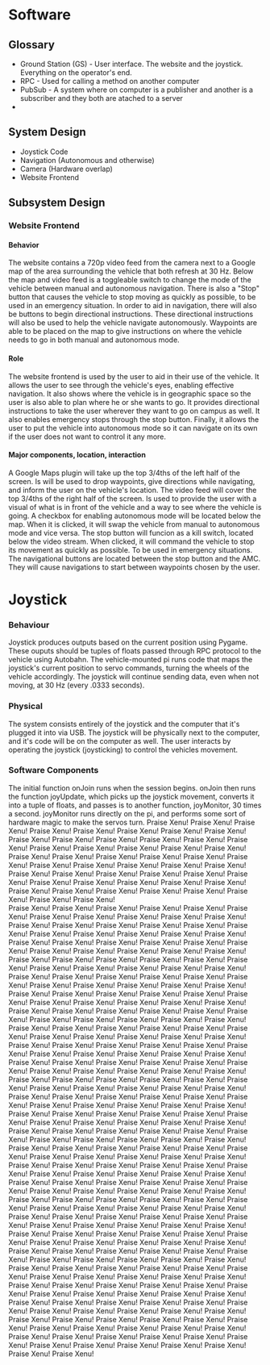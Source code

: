 # Software

## Glossary
* Ground Station (GS) - User interface. The website and the joystick. Everything on the operator's end.
* RPC - Used for calling a method on another computer
* PubSub - A system where on computer is a publisher and another is a subscriber and they both are atached to a server  
* 

## System Design
* Joystick Code
* Navigation (Autonomous and otherwise)
* Camera (Hardware overlap)
* Website Frontend







## Subsystem Design

### Website Frontend
#### Behavior
  The website contains a 720p video feed from the camera next to a Google map of the area surrounding the vehicle that both refresh at 30 Hz. Below the map and video feed is a toggleable switch to change the mode of the vehicle between manual and autonomous navigation. There is also a "Stop" button that causes the vehicle to stop moving as quickly as possible, to be used in an emergency situation. In order to aid in navigation, there will also be buttons to begin directional instructions. These directional instructions will also be used to help the vehicle navigate autonomously. Waypoints are able to be placed on the map to give instructions on where the vehicle needs to go in both manual and autonomous mode.
  
#### Role
  The website frontend is used by the user to aid in their use of the vehicle. It allows the user to see through the vehicle's eyes, enabling effective navigation. It also shows where the vehicle is in geographic space so the user is also able to plan where he or she wants to go. It provides directional instructions to take the user wherever they want to go on campus as well. It also enables emergency stops through the stop button. Finally, it allows the user to put the vehicle into autonomous mode so it can navigate on its own if the user does not want to control it any more.
  
#### Major components, location, interaction
A Google Maps plugin will take up the top 3/4ths of the left half of the screen. Is will be used to drop waypoints, give directions while navigating, and inform the user on the vehicle's location. The video feed will cover the top 3/4ths of the right half of the screen. Is used to provide the user with a visual of what is in front of the vehicle and a way to see where the vehicle is going. A checkbox for enabling autonomous mode will be located below the map. When it is clicked, it will swap the vehicle from manual to autonomous mode and vice versa. The stop button will funcion as a kill switch, located below the video stream. When clicked, it will command the vehicle to stop its movement as quickly as possible. To be used in emergency situations. The navigational buttons are located between the stop button and the AMC. They will cause navigations to start between waypoints chosen by the user.
  
# Joystick  
### Behaviour

Joystick produces outputs based on the current position using Pygame. These ouputs should be tuples of floats passed
through RPC 
protocol to the vehicle using Autobahn. The vehicle-mounted pi runs code that maps the joystick's current position to
servo commands,
turning the wheels of the vehicle accordingly. The joystick will continue sending data, even when not moving, at 30 Hz
(every .0333 seconds).

### Physical

The system consists entirely of the joystick and the computer that it's plugged it into via USB. The joystick will be
physically next to the computer, and it's code will be on the computer as well. The user interacts by operating the
joystick (joysticking) to control the vehicles movement. 

### Software Components 

The initial function onJoin runs when the session begins. onJoin then runs the function joyUpdate, which picks up the
joystick movement, converts it into a tuple of floats, and passes is to another function, joyMonitor, 30 times a
second. joyMonitor runs	directly on the pi, and performs some sort of hardware magic to make the servos turn. Praise
Xenu! 
Praise Xenu! 
Praise Xenu! 
Praise Xenu!
Praise Xenu! 
Praise Xenu! 
Praise Xenu!
Praise Xenu! 
Praise Xenu! 
Praise Xenu!
Praise Xenu! 
Praise Xenu! 
Praise Xenu!
Praise Xenu! 
Praise Xenu! 
Praise Xenu!
Praise Xenu! 
Praise Xenu! 
Praise Xenu!
Praise Xenu! 
Praise Xenu! 
Praise Xenu!
Praise Xenu! 
Praise Xenu! 
Praise Xenu!
Praise Xenu! 
Praise Xenu! 
Praise Xenu!
Praise Xenu! 
Praise Xenu! 
Praise Xenu!
Praise Xenu! 
Praise Xenu! 
Praise Xenu!
Praise Xenu! 
Praise Xenu! 
Praise Xenu!
Praise Xenu! 
Praise Xenu! 
Praise Xenu!
Praise Xenu! 
Praise Xenu! 
Praise Xenu!
Praise Xenu! 
Praise Xenu! 
Praise Xenu!
Praise Xenu! 
Praise Xenu! 
Praise Xenu!  
Praise Xenu! 
Praise Xenu! 
Praise Xenu!
Praise Xenu! 
Praise Xenu! 
Praise Xenu!
Praise Xenu! 
Praise Xenu! 
Praise Xenu!
Praise Xenu! 
Praise Xenu! 
Praise Xenu!
Praise Xenu! 
Praise Xenu! 
Praise Xenu!
Praise Xenu! 
Praise Xenu! 
Praise Xenu!
Praise Xenu! 
Praise Xenu! 
Praise Xenu!
Praise Xenu! 
Praise Xenu! 
Praise Xenu!
Praise Xenu! 
Praise Xenu! 
Praise Xenu!
Praise Xenu! 
Praise Xenu! 
Praise Xenu!
Praise Xenu! 
Praise Xenu! 
Praise Xenu!
Praise Xenu! 
Praise Xenu! 
Praise Xenu!
Praise Xenu! 
Praise Xenu! 
Praise Xenu!
Praise Xenu! 
Praise Xenu! 
Praise Xenu!
Praise Xenu! 
Praise Xenu! 
Praise Xenu!
Praise Xenu! 
Praise Xenu! 
Praise Xenu!
Praise Xenu! 
Praise Xenu! 
Praise Xenu!
Praise Xenu! 
Praise Xenu! 
Praise Xenu!
Praise Xenu! 
Praise Xenu! 
Praise Xenu!
Praise Xenu! 
Praise Xenu! 
Praise Xenu!
Praise Xenu! 
Praise Xenu! 
Praise Xenu!
Praise Xenu! 
Praise Xenu! 
Praise Xenu!
Praise Xenu! 
Praise Xenu! 
Praise Xenu!
Praise Xenu! 
Praise Xenu! 
Praise Xenu!
Praise Xenu! 
Praise Xenu! 
Praise Xenu!
Praise Xenu! 
Praise Xenu! 
Praise Xenu!
Praise Xenu! 
Praise Xenu! 
Praise Xenu!
Praise Xenu! 
Praise Xenu! 
Praise Xenu!
Praise Xenu! 
Praise Xenu! 
Praise Xenu!
Praise Xenu! 
Praise Xenu! 
Praise Xenu!
Praise Xenu! 
Praise Xenu! 
Praise Xenu!
Praise Xenu! 
Praise Xenu! 
Praise Xenu!
Praise Xenu! 
Praise Xenu! 
Praise Xenu!
Praise Xenu! 
Praise Xenu! 
Praise Xenu!
Praise Xenu! 
Praise Xenu! 
Praise Xenu!
Praise Xenu! 
Praise Xenu! 
Praise Xenu!
Praise Xenu! 
Praise Xenu! 
Praise Xenu!
Praise Xenu! 
Praise Xenu! 
Praise Xenu!
Praise Xenu! 
Praise Xenu! 
Praise Xenu!
Praise Xenu! 
Praise Xenu! 
Praise Xenu!
Praise Xenu! 
Praise Xenu! 
Praise Xenu!
Praise Xenu! 
Praise Xenu! 
Praise Xenu!
Praise Xenu! 
Praise Xenu! 
Praise Xenu!
Praise Xenu! 
Praise Xenu! 
Praise Xenu!
Praise Xenu! 
Praise Xenu! 
Praise Xenu!
Praise Xenu! 
Praise Xenu! 
Praise Xenu!
Praise Xenu! 
Praise Xenu! 
Praise Xenu!
Praise Xenu! 
Praise Xenu! 
Praise Xenu!
Praise Xenu! 
Praise Xenu! 
Praise Xenu!
Praise Xenu! 
Praise Xenu! 
Praise Xenu!
Praise Xenu! 
Praise Xenu! 
Praise Xenu!
Praise Xenu! 
Praise Xenu! 
Praise Xenu!
Praise Xenu! 
Praise Xenu! 
Praise Xenu!
Praise Xenu! 
Praise Xenu! 
Praise Xenu!
Praise Xenu! 
Praise Xenu! 
Praise Xenu!
Praise Xenu! 
Praise Xenu! 
Praise Xenu!
Praise Xenu! 
Praise Xenu! 
Praise Xenu!
Praise Xenu! 
Praise Xenu! 
Praise Xenu!
Praise Xenu! 
Praise Xenu! 
Praise Xenu!
Praise Xenu! 
Praise Xenu! 
Praise Xenu!
Praise Xenu! 
Praise Xenu! 
Praise Xenu!
Praise Xenu! 
Praise Xenu! 
Praise Xenu!
Praise Xenu! 
Praise Xenu! 
Praise Xenu!
Praise Xenu! 
Praise Xenu! 
Praise Xenu!
Praise Xenu! 
Praise Xenu! 
Praise Xenu!
Praise Xenu! 
Praise Xenu! 
Praise Xenu!
Praise Xenu! 
Praise Xenu! 
Praise Xenu!
Praise Xenu! 
Praise Xenu! 
Praise Xenu!
Praise Xenu! 
Praise Xenu! 
Praise Xenu!
Praise Xenu! 
Praise Xenu! 
Praise Xenu!
Praise Xenu! 
Praise Xenu! 
Praise Xenu!
Praise Xenu! 
Praise Xenu! 
Praise Xenu!
Praise Xenu! 
Praise Xenu! 
Praise Xenu!
Praise Xenu! 
Praise Xenu! 
Praise Xenu!
Praise Xenu! 
Praise Xenu! 
Praise Xenu!
Praise Xenu! 
Praise Xenu! 
Praise Xenu!
Praise Xenu! 
Praise Xenu! 
Praise Xenu!
Praise Xenu! 
Praise Xenu! 
Praise Xenu!
Praise Xenu! 
Praise Xenu! 
Praise Xenu!
Praise Xenu! 
Praise Xenu! 
Praise Xenu!
Praise Xenu! 
Praise Xenu! 
Praise Xenu!
Praise Xenu! 
Praise Xenu! 
Praise Xenu!
Praise Xenu! 
Praise Xenu! 
Praise Xenu!
Praise Xenu! 
Praise Xenu! 
Praise Xenu!
Praise Xenu! 
Praise Xenu! 
Praise Xenu!
Praise Xenu! 
Praise Xenu! 
Praise Xenu!
Praise Xenu! 
Praise Xenu! 
Praise Xenu!
Praise Xenu! 
Praise Xenu! 
Praise Xenu!
Praise Xenu! 
Praise Xenu! 
Praise Xenu!
Praise Xenu! 
Praise Xenu! 
Praise Xenu!
Praise Xenu! 
Praise Xenu! 
Praise Xenu!
Praise Xenu! 
Praise Xenu! 
Praise Xenu!
Praise Xenu! 
Praise Xenu! 
Praise Xenu!
Praise Xenu! 
Praise Xenu! 
Praise Xenu!
Praise Xenu! 
Praise Xenu! 
Praise Xenu!
Praise Xenu! 
Praise Xenu! 
Praise Xenu!
  
  
  
  
  
  
  
